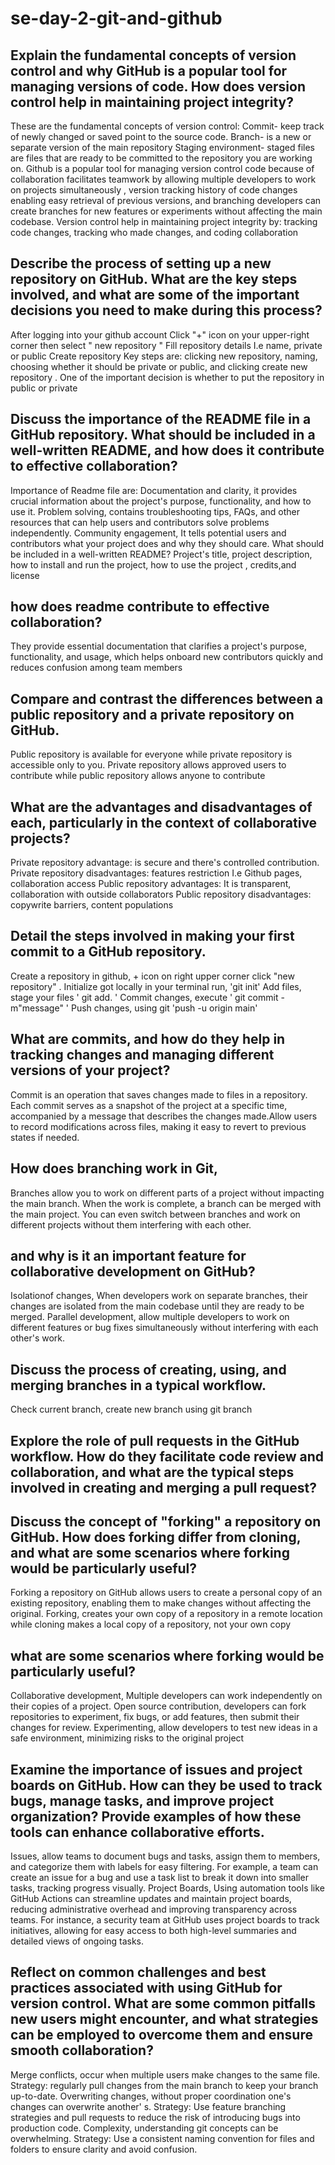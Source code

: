 # se-day-2-git-and-github
## Explain the fundamental concepts of version control and why GitHub is a popular tool for managing versions of code. How does version control help in maintaining project integrity?
These are the fundamental concepts of version control:
Commit- keep track of newly changed or saved point to the source code.
Branch- is a new or separate version of the main repository
Staging environment- staged files are files that are ready to be committed to the repository you are working on.
Github is a popular tool for managing version control code because of collaboration facilitates teamwork by allowing multiple developers to work on projects simultaneously , version tracking history of code changes enabling easy retrieval of previous versions, and branching developers can create branches for new features or experiments without affecting the main codebase.
Version control help in maintaining project integrity by: tracking code changes, tracking who made changes, and coding collaboration 
## Describe the process of setting up a new repository on GitHub. What are the key steps involved, and what are some of the important decisions you need to make during this process?
After logging into your github account 
Click "+" icon on your upper-right corner then select " new repository "
Fill repository details I.e name, private or public 
Create repository 
Key steps are: clicking new repository, naming, choosing whether it should be private or public, and clicking create new repository .
One of the important decision is whether to put the repository in public or private
## Discuss the importance of the README file in a GitHub repository. What should be included in a well-written README, and how does it contribute to effective collaboration?
Importance of Readme file are: 
Documentation and clarity, it provides crucial information about the project's purpose, functionality, and how to use it.
Problem solving, contains troubleshooting tips, FAQs, and other resources that can help users and contributors solve problems independently.
Community engagement, It tells potential users and contributors what your project does and why they should care.
What should be included in a well-written README?
Project's title, project description, how to install and run the project, how to use the project , credits,and license
## how does readme contribute to effective collaboration?
They provide essential documentation that clarifies a project's purpose, functionality, and usage, which helps onboard new contributors quickly and reduces confusion among team members
## Compare and contrast the differences between a public repository and a private repository on GitHub.
Public repository is available for everyone while private repository is accessible only to you.
Private repository allows approved users to contribute while public repository allows anyone to contribute  

## What are the advantages and disadvantages of each, particularly in the context of collaborative projects?
Private repository advantage: is secure and there's controlled contribution.
Private repository disadvantages: features restriction I.e Github pages, collaboration access
Public repository advantages:
It is transparent, collaboration with outside collaborators 
Public repository disadvantages:
copywrite barriers, content populations 
## Detail the steps involved in making your first commit to a GitHub repository.
Create a repository in github, + icon on right upper corner click "new repository" . 
Initialize got locally in your terminal run, 'git init'
Add files, stage your files ' git add. '
Commit changes, execute ' git commit -m"message" '
Push changes, using git 'push -u origin main'
## What are commits, and how do they help in tracking changes and managing different versions of your project?
Commit is an operation that saves changes made to files in a repository.
Each commit serves as a snapshot of the project at a specific time, accompanied by a message that describes the changes made.Allow users to record modifications across files, making it easy to revert to previous states if needed. 
## How does branching work in Git,
Branches allow you to work on different parts of a project without impacting the main branch.
When the work is complete, a branch can be merged with the main project.
You can even switch between branches and work on different projects without them interfering with each other.
## and why is it an important feature for collaborative development on GitHub? 
Isolationof changes, When developers work on separate branches, their changes are isolated from the main codebase until they are ready to be merged. 
Parallel development, allow multiple developers to work on different features or bug fixes simultaneously without interfering with each other's work. 
## Discuss the process of creating, using, and merging branches in a typical workflow.
Check current branch, create new branch using git branch <branchname>

## Explore the role of pull requests in the GitHub workflow. How do they facilitate code review and collaboration, and what are the typical steps involved in creating and merging a pull request?

## Discuss the concept of "forking" a repository on GitHub. How does forking differ from cloning, and what are some scenarios where forking would be particularly useful?
Forking a repository on GitHub allows users to create a personal copy of an existing repository, enabling them to make changes without affecting the original.
Forking, creates your own copy of a repository in a remote location while cloning makes a local copy of a repository, not your own copy
## what are some scenarios where forking would be particularly useful?
Collaborative development, Multiple developers can work independently on their copies of a project.
Open source contribution, developers can fork repositories to experiment, fix bugs, or add features, then submit their changes for review.
Experimenting, allow developers to test new ideas in a safe environment, minimizing risks to the original project
## Examine the importance of issues and project boards on GitHub. How can they be used to track bugs, manage tasks, and improve project organization? Provide examples of how these tools can enhance collaborative efforts.
Issues, allow teams to document bugs and tasks, assign them to members, and categorize them with labels for easy filtering. For example, a team can create an issue for a bug and use a task list to break it down into smaller tasks, tracking progress visually.
Project Boards, Using automation tools like GitHub Actions can streamline updates and maintain project boards, reducing administrative overhead and improving transparency across teams. For instance, a security team at GitHub uses project boards to track initiatives, allowing for easy access to both high-level summaries and detailed views of ongoing tasks.

## Reflect on common challenges and best practices associated with using GitHub for version control. What are some common pitfalls new users might encounter, and what strategies can be employed to overcome them and ensure smooth collaboration?
Merge conflicts, occur when multiple users make changes to the same file. Strategy: regularly pull changes from the main branch to keep your branch up-to-date. 
Overwriting changes, without proper coordination one's changes can overwrite another' s. Strategy: 
Use feature branching strategies and pull requests to reduce the risk of introducing bugs into production code. 
Complexity, understanding git concepts can be overwhelming. Strategy: Use a consistent naming convention for files and folders to ensure clarity and avoid confusion.
